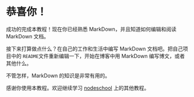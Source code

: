 # 恭喜你！

成功的完成本教程！现在你已经熟悉 MarkDown，并且知道如何编辑和阅读 MarkDown 文档。

接下来打算做点什么？在自己的工作和生活中编写 MarkDown 文档吧。把自己项目中的 `README`文件重新编辑一下，开始在博客中用 MarkDown 编写博文，或者其他什么。

不管怎样，MarkDown 的知识是非常有用的。

感谢你使用本教程。欢迎继续学习 [nodeschool](http://nodeschool.io) 上的其他教程。
